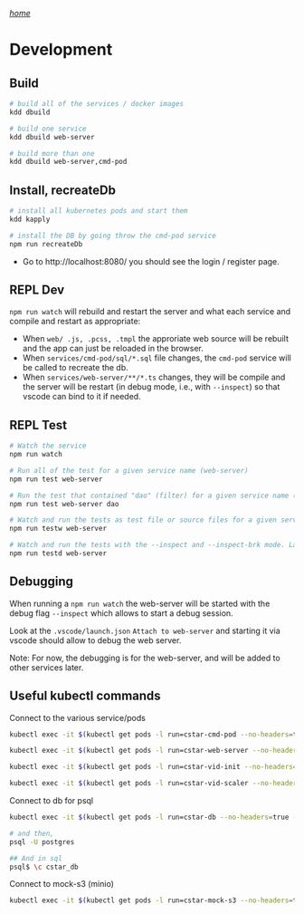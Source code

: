 _[home](../README.md)_

# Development

## Build

```sh
# build all of the services / docker images
kdd dbuild

# build one service
kdd dbuild web-server

# build more than one
kdd dbuild web-server,cmd-pod
```

## Install, recreateDb

```sh
# install all kubernetes pods and start them
kdd kapply

# install the DB by going throw the cmd-pod service
npm run recreateDb
```

- Go to http://localhost:8080/ you should see the login / register page. 

## REPL Dev

`npm run watch` will rebuild and restart the server and what each service and compile and restart as appropriate: 
- When `web/ .js, .pcss, .tmpl` the approriate web source will be rebuilt and the app can just be reloaded in the browser. 
- When `services/cmd-pod/sql/*.sql` file changes, the `cmd-pod` service will be called to recreate the db. 
- When `services/web-server/**/*.ts` changes, they will be compile and the server will be restart (in debug mode, i.e., with `--inspect`) so that vscode can bind to it if needed. 

## REPL Test

```sh
# Watch the service
npm run watch

# Run all of the test for a given service name (web-server)
npm run test web-server

# Run the test that contained "dao" (filter) for a given service name (web-server) (using mocha -g)
npm run test web-server dao

# Watch and run the tests as test file or source files for a given service get updated (support filter as well)
npm run testw web-server

# Watch and run the tests with the --inspect and --inspect-brk mode. Launch VSCode debug session to start test with. 
npm run testd web-server
```


## Debugging


When running a `npm run watch` the web-server will be started with the debug flag `--inspect` which allows to start a debug session. 


Look at the `.vscode/launch.json` `Attach to web-server` and starting it via vscode should allow to debug the web server. 


Note: For now, the debugging is for the web-server, and will be added to other services later. 


## Useful kubectl commands

Connect to the various service/pods

```sh
kubectl exec -it $(kubectl get pods -l run=cstar-cmd-pod --no-headers=true -o custom-columns=:metadata.name) -- /bin/bash

kubectl exec -it $(kubectl get pods -l run=cstar-web-server --no-headers=true -o custom-columns=:metadata.name) -- /bin/bash

kubectl exec -it $(kubectl get pods -l run=cstar-vid-init --no-headers=true -o custom-columns=:metadata.name) -- /bin/bash

kubectl exec -it $(kubectl get pods -l run=cstar-vid-scaler --no-headers=true -o custom-columns=:metadata.name) -- /bin/bash
```

Connect to db for psql

```sh
kubectl exec -it $(kubectl get pods -l run=cstar-db --no-headers=true -o custom-columns=:metadata.name) -- /bin/bash

# and then,
psql -U postgres

## And in sql
psql$ \c cstar_db
```

Connect to mock-s3 (minio)

```sh
kubectl exec -it $(kubectl get pods -l run=cstar-mock-s3 --no-headers=true -o custom-columns=:metadata.name) -- /bin/bash

```